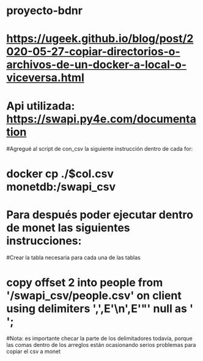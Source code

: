 # proyecto-bdnr

# <link> https://ugeek.github.io/blog/post/2020-05-27-copiar-directorios-o-archivos-de-un-docker-a-local-o-viceversa.html
# Api utilizada: <link> https://swapi.py4e.com/documentation

#Agregué al script de con_csv la siguiente instrucción dentro de cada for: 
# docker cp ./$col.csv monetdb:/swapi_csv
# Para después poder ejecutar dentro de monet las siguientes instrucciones:
#Crear la tabla necesaria para cada una de las tablas 
# copy offset 2 into people from '/swapi_csv/people.csv' on client using delimiters ',',E'\n',E'\"' null as ' ';

#Nota: es importante checar la parte de los delimitadores todavía, porque las comas dentro de los arreglos están ocasionando serios problemas para copiar el csv a monet
